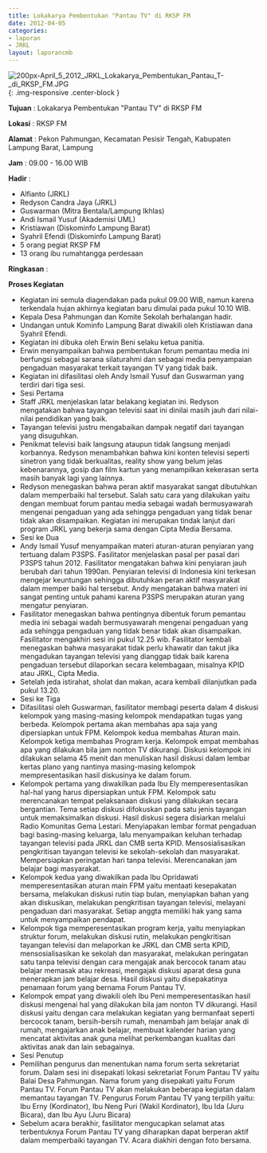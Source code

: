 ```yaml
---
title: Lokakarya Pembentukan "Pantau TV" di RKSP FM
date: 2012-04-05
categories:
- laporan
- JRKL
layout: laporancmb
---
```

	
![200px-April_5_2012_JRKL_Lokakarya_Pembentukan_Pantau_T-_di_RKSP_FM.JPG](/uploads/200px-April_5_2012_JRKL_Lokakarya_Pembentukan_Pantau_T-_di_RKSP_FM.JPG){: .img-responsive .center-block }	
	
**Tujuan** :	Lokakarya Pembentukan "Pantau TV" di RKSP FM
	
**Lokasi** :	RKSP FM
	
**Alamat** : 	Pekon Pahmungan, Kecamatan Pesisir Tengah, Kabupaten Lampung Barat, Lampung
	
**Jam** :	09.00 - 16.00 WIB
	
**Hadir** :	
*	Alfianto (JRKL)
*	Redyson Candra Jaya (JRKL)
*	Guswarman (Mitra Bentala/Lampung Ikhlas)
*	Andi Ismail Yusuf (Akademisi UML)
*	Kristiawan (Diskominfo Lampung Barat)
*	Syahril Efendi (Diskominfo Lampung Barat)
*	5 orang pegiat RKSP FM
*	13 orang ibu rumahtangga perdesaan

**Ringkasan** :	

**Proses Kegiatan**
*	Kegiatan ini semula diagendakan pada pukul 09.00 WIB, namun karena terkendala hujan akhirnya kegiatan baru dimulai pada pukul 10.10 WIB.
*	Kepala Desa Pahmungan dan Komite Sekolah berhalangan hadir.
*	Undangan untuk Kominfo Lampung Barat diwakili oleh Kristiawan dana Syahril Efendi.
*	Kegiatan ini dibuka oleh Erwin Beni selaku ketua panitia.
*	Erwin menyampaikan bahwa pembentukan forum pemantau media ini berfungsi sebagai sarana silaturahmi dan sebagai media penyampaian pengaduan masyarakat terkait tayangan TV yang tidak baik.
*	Kegiatan ini difasilitasi oleh Andy Ismail Yusuf dan Guswarman yang terdiri dari tiga sesi.
*	Sesi Pertama
*	Staff JRKL menjelaskan latar belakang kegiatan ini. Redyson mengatakan bahwa tayangan televisi saat ini dinilai masih jauh dari nilai-nilai pendidikan yang baik.
*	Tayangan televisi justru mengabaikan dampak negatif dari tayangan yang disuguhkan.
*	Penikmat televisi baik langsung ataupun tidak langsung menjadi korbannya. Redyson menambahkan bahwa kini konten televisi seperti sinetron yang tidak berkualitas, reality show yang belum jelas kebenarannya, gosip dan film kartun yang menampilkan kekerasan serta masih banyak lagi yang lainnya.
*	Redyson menegaskan bahwa peran aktif masyarakat sangat dibutuhkan dalam memperbaiki hal tersebut. Salah satu cara yang dilakukan yaitu dengan membuat forum pantau media sebagai wadah bermusyawarah mengenai pengaduan yang ada sehingga pengaduan yang tidak benar tidak akan disampaikan. Kegiatan ini merupakan tindak lanjut dari program JRKL yang bekerja sama dengan Cipta Media Bersama.
*	Sesi ke Dua
*	Andy Ismail Yusuf menyampaikan materi aturan-aturan penyiaran yang tertuang dalam P3SPS. Fasilitator menjelaskan pasal per pasal dari P3SPS tahun 2012. Fasilitator mengatakan bahwa kini penyiaran jauh berubah dari tahun 1990an. Penyiaran televisi di Indonesia kini terkesan mengejar keuntungan sehingga dibutuhkan peran aktif masyarakat dalam memper baiki hal tersebut. Andy mengatakan bahwa materi ini sangat penting untuk pahami karena P3SPS merupakan aturan yang mengatur penyiaran.
*	Fasilitator menegaskan bahwa pentingnya dibentuk forum pemantau media ini sebagai wadah bermusyawarah mengenai pengaduan yang ada sehingga pengaduan yang tidak benar tidak akan disampaikan. Fasilitator mengakhiri sesi ini pukul 12.25 wib. Fasilitator kembali menegaskan bahwa masyarakat tidak perlu khawatir dan takut jika mengadukan tayangan televisi yang dianggap tidak baik karena pengaduan tersebut dilaporkan secara kelembagaan, misalnya KPID atau JRKL, Cipta Media.
*	Setelah jeda istirahat, sholat dan makan, acara kembali dilanjutkan pada pukul 13.20.
*	Sesi ke Tiga
*	Difasilitasi oleh Guswarman, fasilitator membagi peserta dalam 4 diskusi kelompok yang masing-masing kelompok mendapatkan tugas yang berbeda. Kelompok pertama akan membahas apa saja yang dipersiapkan untuk FPM. Kelompok kedua membahas Aturan main. Kelompok ketiga membahas Program kerja. Kelompok empat membahas apa yang dilakukan bila jam nonton TV dikurangi. Diskusi kelompok ini dilakukan selama 45 menit dan menuliskan hasil diskusi dalam lembar kertas plano yang nantinya masing-masing kelompok mempresentasikan hasil diskusinya ke dalam forum.
*	Kelompok pertama yang diwakilkan pada Ibu Ely memperesentasikan hal-hal yang harus dipersiapkan untuk FPM. Kelompok satu merencanakan tempat pelaksanaan diskusi yang dilakukan secara bergantian. Tema setiap diskusi difokuskan pada satu jenis tayangan untuk memaksimalkan diskusi. Hasil diskusi segera disiarkan melalui Radio Komunitas Gema Lestari. Menyiapakan lembar format pengaduan bagi basing-masing keluarga, lalu menyampaikan keluhan terhadap tayangan televisi pada JRKL dan CMB serta KPID. Mensosialisasikan pengkritisan tayangan televisi ke sekolah-sekolah dan masyarakat. Mempersiapkan peringatan hari tanpa televisi. Merencanakan jam belajar bagi masyarakat.
*	Kelompok kedua yang diwakilkan pada Ibu Opridawati memperesentasikan aturan main FPM yaitu mentaati kesepakatan bersama, melakukan diskusi rutin tiap bulan, menyiapkan bahan yang akan diskusikan, melakukan pengkritisan tayangan televisi, melayani pengaduan dari masyarakat. Setiap anggta memiliki hak yang sama untuk menyampaikan pendapat.
*	Kelompok tiga memperesentasikan program kerja, yaitu menyiapkan struktur forum, melakukan diskusi rutin, melakukan pengkritisan tayangan televisi dan melaporkan ke JRKL dan CMB serta KPID, mensosialisasikan ke sekolah dan masyarakat, melakukan peringatan satu tanpa televisi dengan cara mengajak anak bercocok tanam atau belajar memasak atau rekreasi, mengajak diskusi aparat desa guna menerapkan jam belajar desa. Hasil diskusi yaitu disepakatinya penamaan forum yang bernama Forum Pantau TV.
*	Kelompok empat yang diwakili oleh Ibu Peni memperesentasikan hasil diskusi mengenai hal yang dilakukan bila jam nonton TV dikurangi. Hasil diskusi yaitu dengan cara melakukan kegiatan yang bermanfaat seperti bercocok tanam, bersih-bersih rumah, menambah jam belajar anak di rumah, mengajarkan anak belajar, membuat kalender harian yang mencatat aktivitas anak guna melihat perkembangan kualitas dari aktivitas anak dan lain sebagainya.
*	Sesi Penutup
*	Pemilihan pengurus dan menentukan nama forum serta sekretariat forum. Dalam sesi ini disepakati lokasi sekretariat Forum Pantau TV yaitu Balai Desa Pahmungan. Nama forum yang disepakati yaitu Forum Pantau TV. Forum Pantau TV akan melakukan beberapa kegiatan dalam memantau tayangan TV. Pengurus Forum Pantau TV yang terpilih yaitu: Ibu Erny (Kordinator), Ibu Neng Puri (Wakil Kordinator), Ibu Ida (Juru Bicara), dan Ibu Ayu (Juru Bicara)
*	Sebelum acara berakhir, fasilitator mengucapkan selamat atas terbentuknya Forum Pantau TV yang diharapkan dapat berperan aktif dalam memperbaiki tayangan TV. Acara diakhiri dengan foto bersama.
